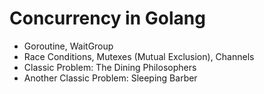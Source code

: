 # Concurrency in Golang
- Goroutine, WaitGroup
- Race Conditions, Mutexes (Mutual Exclusion), Channels
- Classic Problem: The Dining Philosophers
- Another Classic Problem: Sleeping Barber
